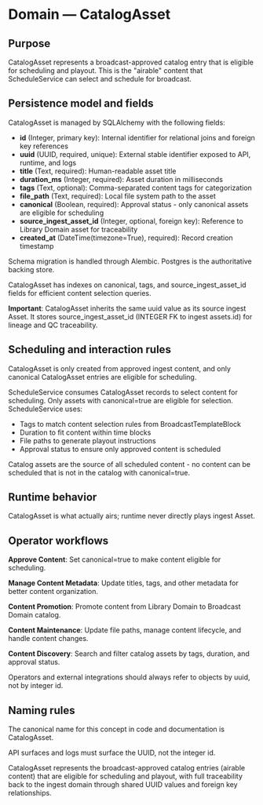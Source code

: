 # Domain — CatalogAsset

## Purpose

CatalogAsset represents a broadcast-approved catalog entry that is eligible for scheduling and playout. This is the "airable" content that ScheduleService can select and schedule for broadcast.

## Persistence model and fields

CatalogAsset is managed by SQLAlchemy with the following fields:

- **id** (Integer, primary key): Internal identifier for relational joins and foreign key references
- **uuid** (UUID, required, unique): External stable identifier exposed to API, runtime, and logs
- **title** (Text, required): Human-readable asset title
- **duration_ms** (Integer, required): Asset duration in milliseconds
- **tags** (Text, optional): Comma-separated content tags for categorization
- **file_path** (Text, required): Local file system path to the asset
- **canonical** (Boolean, required): Approval status - only canonical assets are eligible for scheduling
- **source_ingest_asset_id** (Integer, optional, foreign key): Reference to Library Domain asset for traceability
- **created_at** (DateTime(timezone=True), required): Record creation timestamp

Schema migration is handled through Alembic. Postgres is the authoritative backing store.

CatalogAsset has indexes on canonical, tags, and source_ingest_asset_id fields for efficient content selection queries.

**Important**: CatalogAsset inherits the same uuid value as its source ingest Asset. It stores source_ingest_asset_id (INTEGER FK to ingest assets.id) for lineage and QC traceability.

## Scheduling and interaction rules

CatalogAsset is only created from approved ingest content, and only canonical CatalogAsset entries are eligible for scheduling.

ScheduleService consumes CatalogAsset records to select content for scheduling. Only assets with canonical=true are eligible for selection. ScheduleService uses:

- Tags to match content selection rules from BroadcastTemplateBlock
- Duration to fit content within time blocks
- File paths to generate playout instructions
- Approval status to ensure only approved content is scheduled

Catalog assets are the source of all scheduled content - no content can be scheduled that is not in the catalog with canonical=true.

## Runtime behavior

CatalogAsset is what actually airs; runtime never directly plays ingest Asset.

## Operator workflows

**Approve Content**: Set canonical=true to make content eligible for scheduling.

**Manage Content Metadata**: Update titles, tags, and other metadata for better content organization.

**Content Promotion**: Promote content from Library Domain to Broadcast Domain catalog.

**Content Maintenance**: Update file paths, manage content lifecycle, and handle content changes.

**Content Discovery**: Search and filter catalog assets by tags, duration, and approval status.

Operators and external integrations should always refer to objects by uuid, not by integer id.

## Naming rules

The canonical name for this concept in code and documentation is CatalogAsset.

API surfaces and logs must surface the UUID, not the integer id.

CatalogAsset represents the broadcast-approved catalog entries (airable content) that are eligible for scheduling and playout, with full traceability back to the ingest domain through shared UUID values and foreign key relationships.
